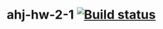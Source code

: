 # ahj-hw-2-1 [![Build status](https://ci.appveyor.com/api/projects/status/t6rcnmn5767iy77p?svg=true)](https://ci.appveyor.com/project/vasllly/ahj-hw-2-1)